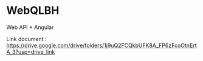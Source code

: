 # WebQLBH
Web API + Angular

Link document : https://drive.google.com/drive/folders/1j9uQ2FCQkbUFK8A_FP6zFcoOtnErtA_3?usp=drive_link
